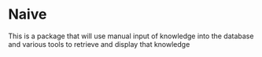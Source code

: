 # Naive
This is a package that will use manual input of knowledge into the database
and various tools to retrieve and display that knowledge